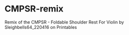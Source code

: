 # CMPSR-remix
Remix of the CMPSR - Foldable Shoulder Rest For Violin by Sleighbells64_220416 on Printables
